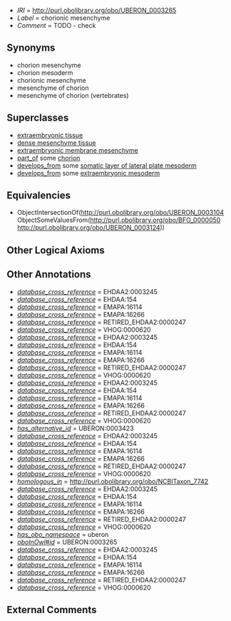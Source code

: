  * *IRI* = http://purl.obolibrary.org/obo/UBERON_0003265
 * *Label* = chorionic mesenchyme
 * *Comment* = TODO - check

## Synonyms

 * chorion mesenchyme
 * chorion mesoderm
 * chorionic mesenchyme
 * mesenchyme of chorion
 * mesenchyme of chorion (vertebrates)

## Superclasses

 * [extraembryonic tissue](../../UBERON/92/UBERON_0005292.md)
 * [dense mesenchyme tissue](../../UBERON/24/UBERON_0007524.md)
 * [extraembryonic membrane mesenchyme](../../UBERON/33/UBERON_0010333.md)
 * [part_of](../../BFO/50/BFO_0000050.md) some [chorion](../../UBERON/24/UBERON_0003124.md)
 * [develops_from](../../RO/02/RO_0002202.md) some [somatic layer of lateral plate mesoderm](../../UBERON/71/UBERON_0004871.md)
 * [develops_from](../../RO/02/RO_0002202.md) some [extraembryonic mesoderm](../../UBERON/28/UBERON_0005728.md)

## Equivalencies

 * ObjectIntersectionOf(<http://purl.obolibrary.org/obo/UBERON_0003104> ObjectSomeValuesFrom(<http://purl.obolibrary.org/obo/BFO_0000050> <http://purl.obolibrary.org/obo/UBERON_0003124>))

## Other Logical Axioms


## Other Annotations

 * *[database_cross_reference](../../ef/oboInOwl#hasDbXref.md)* = EHDAA2:0003245
 * *[database_cross_reference](../../ef/oboInOwl#hasDbXref.md)* = EHDAA:154
 * *[database_cross_reference](../../ef/oboInOwl#hasDbXref.md)* = EMAPA:16114
 * *[database_cross_reference](../../ef/oboInOwl#hasDbXref.md)* = EMAPA:16266
 * *[database_cross_reference](../../ef/oboInOwl#hasDbXref.md)* = RETIRED_EHDAA2:0000247
 * *[database_cross_reference](../../ef/oboInOwl#hasDbXref.md)* = VHOG:0000620
 * *[database_cross_reference](../../ef/oboInOwl#hasDbXref.md)* = EHDAA2:0003245
 * *[database_cross_reference](../../ef/oboInOwl#hasDbXref.md)* = EHDAA:154
 * *[database_cross_reference](../../ef/oboInOwl#hasDbXref.md)* = EMAPA:16114
 * *[database_cross_reference](../../ef/oboInOwl#hasDbXref.md)* = EMAPA:16266
 * *[database_cross_reference](../../ef/oboInOwl#hasDbXref.md)* = RETIRED_EHDAA2:0000247
 * *[database_cross_reference](../../ef/oboInOwl#hasDbXref.md)* = VHOG:0000620
 * *[database_cross_reference](../../ef/oboInOwl#hasDbXref.md)* = EHDAA2:0003245
 * *[database_cross_reference](../../ef/oboInOwl#hasDbXref.md)* = EHDAA:154
 * *[database_cross_reference](../../ef/oboInOwl#hasDbXref.md)* = EMAPA:16114
 * *[database_cross_reference](../../ef/oboInOwl#hasDbXref.md)* = EMAPA:16266
 * *[database_cross_reference](../../ef/oboInOwl#hasDbXref.md)* = RETIRED_EHDAA2:0000247
 * *[database_cross_reference](../../ef/oboInOwl#hasDbXref.md)* = VHOG:0000620
 * *[has_alternative_id](../../Id/oboInOwl#hasAlternativeId.md)* = UBERON:0003423
 * *[database_cross_reference](../../ef/oboInOwl#hasDbXref.md)* = EHDAA2:0003245
 * *[database_cross_reference](../../ef/oboInOwl#hasDbXref.md)* = EHDAA:154
 * *[database_cross_reference](../../ef/oboInOwl#hasDbXref.md)* = EMAPA:16114
 * *[database_cross_reference](../../ef/oboInOwl#hasDbXref.md)* = EMAPA:16266
 * *[database_cross_reference](../../ef/oboInOwl#hasDbXref.md)* = RETIRED_EHDAA2:0000247
 * *[database_cross_reference](../../ef/oboInOwl#hasDbXref.md)* = VHOG:0000620
 * *[homologous_in](../../core#homologous/in/core#homologous_in.md)* = http://purl.obolibrary.org/obo/NCBITaxon_7742
 * *[database_cross_reference](../../ef/oboInOwl#hasDbXref.md)* = EHDAA2:0003245
 * *[database_cross_reference](../../ef/oboInOwl#hasDbXref.md)* = EHDAA:154
 * *[database_cross_reference](../../ef/oboInOwl#hasDbXref.md)* = EMAPA:16114
 * *[database_cross_reference](../../ef/oboInOwl#hasDbXref.md)* = EMAPA:16266
 * *[database_cross_reference](../../ef/oboInOwl#hasDbXref.md)* = RETIRED_EHDAA2:0000247
 * *[database_cross_reference](../../ef/oboInOwl#hasDbXref.md)* = VHOG:0000620
 * *[has_obo_namespace](../../ce/oboInOwl#hasOBONamespace.md)* = uberon
 * *[oboInOwl#id](../../id/oboInOwl#id.md)* = UBERON:0003265
 * *[database_cross_reference](../../ef/oboInOwl#hasDbXref.md)* = EHDAA2:0003245
 * *[database_cross_reference](../../ef/oboInOwl#hasDbXref.md)* = EHDAA:154
 * *[database_cross_reference](../../ef/oboInOwl#hasDbXref.md)* = EMAPA:16114
 * *[database_cross_reference](../../ef/oboInOwl#hasDbXref.md)* = EMAPA:16266
 * *[database_cross_reference](../../ef/oboInOwl#hasDbXref.md)* = RETIRED_EHDAA2:0000247
 * *[database_cross_reference](../../ef/oboInOwl#hasDbXref.md)* = VHOG:0000620

## External Comments

